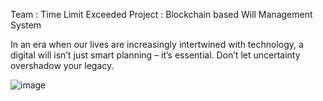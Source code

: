 Team : Time Limit Exceeded
Project : Blockchain based Will Management System

In an era when our lives are increasingly intertwined with technology, a digital will isn’t just smart planning – it’s essential. Don’t let uncertainty overshadow your legacy.

![image](https://github.com/user-attachments/assets/7451f112-cc76-40b8-8d7b-a0ba1cedb482)

